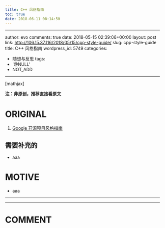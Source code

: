 ```yaml
---
title: C++ 风格指南
toc: true
date: 2018-06-11 08:14:50
---
```

---
author: evo
comments: true
date: 2018-05-15 02:39:06+00:00
layout: post
link: http://106.15.37.116/2018/05/15/cpp-style-guide/
slug: cpp-style-guide
title: C++ 风格指南
wordpress_id: 5749
categories:
- 随想与反思
tags:
- '@NULL'
- NOT_ADD
---

<!-- more -->

[mathjax]

**注：非原创，推荐直接看原文**


# ORIGINAL





 	
  1. [Google 开源项目风格指南](http://zh-google-styleguide.readthedocs.io/en/latest/contents/)




## 需要补充的





 	
  * aaa




# MOTIVE





 	
  * aaa





* * *



























* * *





# COMMENT



